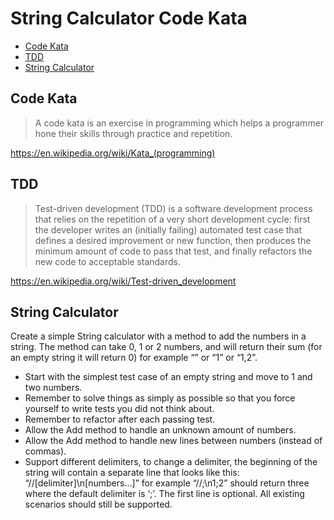 # String Calculator Code Kata

- [Code Kata](#code-kata)
- [TDD](#tdd)
- [String Calculator](#string-calculator)

<a name="code-kata"></a>
## Code Kata

> A code kata is an exercise in programming which helps a programmer hone their skills through practice and repetition.

https://en.wikipedia.org/wiki/Kata_(programming)

<a name="tdd"></a>
## TDD

> Test-driven development (TDD) is a software development process that relies on the repetition of a very short development cycle: first the developer writes an (initially failing) automated test case that defines a desired improvement or new function, then produces the minimum amount of code to pass that test, and finally refactors the new code to acceptable standards.

https://en.wikipedia.org/wiki/Test-driven_development

<a name="string-calculator"></a>
## String Calculator

Create a simple String calculator with a method to add the numbers in a string. The method can take 0, 1 or 2 numbers, and will return their sum (for an empty string it will return 0) for example “” or “1” or “1,2”.

- Start with the simplest test case of an empty string and move to 1 and two numbers.
- Remember to solve things as simply as possible so that you force yourself to write tests you did not think about.
- Remember to refactor after each passing test.
- Allow the Add method to handle an unknown amount of numbers.
- Allow the Add method to handle new lines between numbers (instead of commas).
- Support different delimiters, to change a delimiter, the beginning of the string will contain a separate line that looks like this: “//[delimiter]\n[numbers…]” for example “//;\n1;2” should return three where the default delimiter is ‘;’. The first line is optional. All existing scenarios should still be supported.
